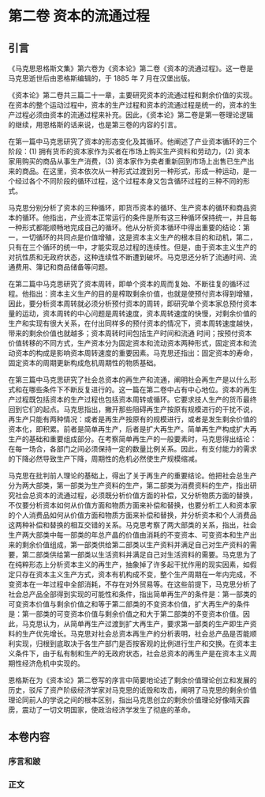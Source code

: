 # 第二卷 资本的流通过程

## 引言

《马克思恩格斯文集》第六卷为《资本论》第二卷《资本的流通过程》。这一卷是马克思逝世后由恩格斯编辑的，于 1885 年 7 月在汉堡出版。

《资本论》第二卷共三篇二十一章，主要研究资本的流通过程和剩余价值的实现。在资本的整个运动过程中，资本的生产过程和资本的流通过程是统一的，资本的生产过程必须由资本的流通过程来补充。因此，《资本论》第二卷是第一卷理论逻辑的继续，用恩格斯的话来说，也是第三卷的内容的引言。

在第一篇中马克思研究了资本的形态变化及其循环。他阐述了产业资本循环的三个阶段：(1) 拥有货币的资本家作为买者在市场上购买生产资料和劳动力，(2) 资本家用购买的商品从事生产消费，(3) 资本家作为卖者重新回到市场上出售已生产出来的商品。在这里，资本依次从一种形式过渡到另一种形式，形成一种运动，是一个经过各个不同阶段的循环过程，这个过程本身又包含循环过程的三种不同的形式。

马克思分别分析了资本的三种循环，即货币资本的循环、生产资本的循环和商品资本的循环。他指出，产业资本正常运行的条件是所有这三种循环保持统一，并且每一种形式都能顺畅地完成自己的循环。他从分析资本循环中得出重要的结论：第一，一切循环的共同点是价值增殖，这是资本主义生产的根本目的和动机，第二，只有在三个循环的统一中，才能实现总过程的连续性。但是，由于资本主义生产的对抗性质和无政府状态，这种连续性不断遭到破坏。马克思还分析了流通时间、流通费用、簿记和商品储备等问题。

在第二篇中马克思研究了资本周转，即单个资本的周而复始、不断往复的循环过程。他指出：资本主义生产的目的是榨取剩余价值，也就是使预付资本得到增殖，因此，要分析资本周转就必须分析预付资本的周转，即研究单个资本家总预付资本量的运动，资本周转的中心问题是周转速度，资本周转速度的快慢，对剩余价值的生产和实现有很大关系，在付出同样多的预付资本的情况下，资本周转速度越快，带来的剩余价值也就越多；资本周转时间包括生产时间和流通
时间；按预付资本价值转移的不同方式，生产资本分为固定资本和流动资本两种形式，固定资本和流动资本的构成是影响资本周转速度的重要因素。马克思还指出：固定资本的寿命，固定资本的周期更新构成危机周期性的物质基础。

在第三篇中马克思研究了社会总资本的再生产和流通，阐明社会再生产是以什么形式和在哪些条件下不断反复进行的。这一篇在第二卷中占有中心地位。资本的再生产过程既包括资本的生产过程也包括资本周转或循环。它要求技人生产的货币最终回到它们的起点。马克思指出，撇开那些阻碍再生产按原有规模进行的干扰不说，再生产只能有两种情况：或者是再生产按原有的规模进行，或者是发生剩余价值的资本化，即积累。前者是简单再生产，后者是扩大再生产。简单再生产构成扩大再生产的基础和重要组成部分。在考察简单再生产的一般要素时，马克思得出结论：在每一场合，各部门之间必须保持一定的数量比例关系。因此，有支付能力的需求的下降必然导致生产下降，周期性的危机必然使生产规模缩减。

马克思在批判前人理论的基础上，得出了关于再生产的重要结论。他把社会总生产分为两大部类，第一部类为生产资料的生产，第二部类为消费资料的生产，指出研究社会总资本的流通过程，必须既分析价值方面的补偿，又分析物质方面的替换，不仅要分析资本如何从价值方面和物质方面来补偿和替换，也要分析工人和资本家的个人消费品如何从价值方面和物质方面来补偿和替换，并分析资本和个人消费品这两种补偿和替换的相互交错的关系。马克思考察了两大部类的关系，指出，社会生产两大部类中每一部类的年总产晶的价值由消耗的不变资本、可变资本和生产出来的剩余价值组成，第一部类供给第二部类以生产资料并满足自己对生产资料的需要，第二部类供给第一部类以生活资料并满足自己对生活资料的需要。马克思为了在纯粹形态上分析资本主义的再生产，抽象掉了许多起干扰作用的现实因素，如假定只存在资本主义生产方式，资本有机构成不变，整个生产周期在一年内完成，不变资本在一年过程中全部消耗，不存在对外贸易等。在这些前提下，马克思分析了社会总产品全部得到实现的可能性和条件，指出简单再生产的条件是：第一部类的可变资本价值与剩余价值之和等于第二部类的不变资本价值，扩大再生产的条件是：第一部类的可变资本价值与剩余价值之和大于第二部类的不变资本价值。因此，马克思认为，从简单再生产过渡到扩大再生产，要求第一部类的生产即生产资料的生产优先增长。马克思对社会总资本再生产的分析表明，社会总产品是否能顺利实现，归根到底取决于各生产部门是否按客观的比例进行生产和交换。在资本主义条件下，由于私有制和生产的无政府状态，社会总资本的再生产是在资本主义周期性经济危机中实现的。

恩格斯在为《资本论》第二卷写的序言中简要地论述了剩余价值理论创立和发展的历史，驳斥了资产阶级经济学家对马克思的诋毁和攻击，阐明了马克思的剩余价值理论同前人的学说之间的根本区别，指出马克思创立的剩余价值理论好像晴天霹雳，震动了一切文明国家，使政治经济学发生了彻底的革命。

## 本卷内容

### 序言和跛

### 正文